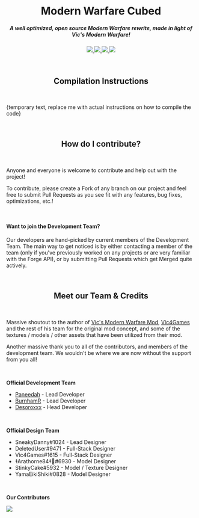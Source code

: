 <h1 align="center">Modern Warfare Cubed</h1>

<h5 align="center">A well optimized, open source Modern Warfare rewrite, made in light of Vic's Modern Warfare!</h5>

<p align="center">
  <a href="https://github.com/Paneedah/Modern-Warfare-Cubed/releases">
    <img src="https://img.shields.io/github/v/release/Paneedah/Modern-Warfare-Cubed?label=Release&logo=GitHub&sort=semver&style=for-the-badge">
  </a>
  
  <a href="https://github.com/Paneedah/Modern-Warfare-Cubed/commits/master">
    <img src="https://img.shields.io/github/last-commit/Paneedah/Modern-Warfare-Cubed?logo=GitHub&style=for-the-badge">
  </a>
  
  <a href="https://patreon.com/ModernWarfareCubed">
    <img src="https://img.shields.io/endpoint.svg?url=https%3A%2F%2Fshieldsio-patreon.vercel.app%2Fapi%3Fusername%3DModernWarfareCubed%26type%3Dpatrons&style=for-the-badge"/>
  </a>
  
  <a href="https://discord.gg/k5WPk93K7b">
    <img src="https://img.shields.io/discord/801852948854079489?label=Discord&logo=discord&style=for-the-badge">
  </a>
</p>

<br>

<h2 align="center">Compilation Instructions</h2>

<br>

{temporary text, replace me with actual instructions on how to compile the code}

<br>

<h2 align="center">How do I contribute?</h2>

<br>

Anyone and everyone is welcome to contribute and help out with the project!

To contribute, please create a Fork of any branch on our project and feel free to submit Pull Requests as you see fit with any features, bug fixes, optimizations, etc.!

<br>

<h4>Want to join the Development Team?</h4>

Our developers are hand-picked by current members of the Development Team. The main way to get noticed is by either contacting a member of the team (only if you've previously worked on any projects or are very familiar with the Forge API), or by submitting Pull Requests which get Merged quite actively.

<br>

<h2 align="center">Meet our Team & Credits</h2>

<br>

Massive shoutout to the author of [Vic's Modern Warfare Mod](https://github.com/vic4games/modern-warfare), [Vic4Games](https://github.com/vic4games) and the rest of his team for the original mod concept, and some of the textures / models / other assets that have been utilized from their mod.

Another massive thank you to all of the contributors, and members of the development team. We wouldn't be where we are now without the support from you all!

<br>

**Official Development Team**
- [Paneedah](https://github.com/Paneedah) - Lead Developer
- [BurnhamR](https://github.com/BurnhamR) - Lead Developer
- [Desoroxxx](https://github.com/JustDesoroxxx) - Head Developer

<br>

**Official Design Team**
- SneakyDanny#1024 - Lead Designer
- DeletedUser#9471 - Full-Stack Designer
- Vic4Games#1615 - Full-Stack Designer
- ‡Arathorne84‡🍉#6930 - Model Designer
- StinkyCake#5932 - Model / Texture Designer
- YamaEikiShiki#0828 - Model Designer
<br>

**Our Contributors**

<a href="https://github.com/Paneedah/Modern-Warfare-Cubed/graphs/contributors">
  <img src="https://contrib.rocks/image?repo=Paneedah/Modern-Warfare-Cubed"/>
</a>
